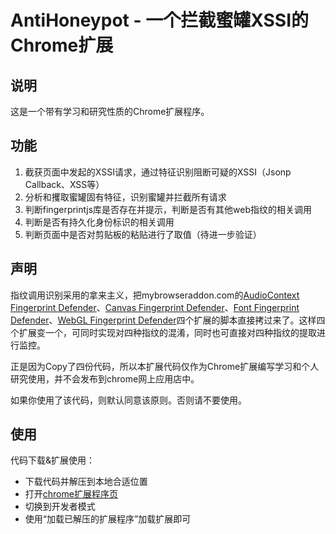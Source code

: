 # AntiHoneypot - 一个拦截蜜罐XSSI的Chrome扩展
## 说明
这是一个带有学习和研究性质的Chrome扩展程序。
## 功能
1. 截获页面中发起的XSSI请求，通过特征识别阻断可疑的XSSI（Jsonp Callback、XSS等）
2. 分析和攫取蜜罐固有特征，识别蜜罐并拦截所有请求
3. 判断fingerprintjs库是否存在并提示，判断是否有其他web指纹的相关调用
4. 判断是否有持久化身份标识的相关调用
5. 判断页面中是否对剪贴板的粘贴进行了取值（待进一步验证）

## 声明

指纹调用识别采用的拿来主义，把mybrowseraddon.com的[AudioContext Fingerprint Defender](https://mybrowseraddon.com/audiocontext-defender.html)、[Canvas Fingerprint Defender](https://mybrowseraddon.com/canvas-defender.html)、[Font Fingerprint Defender](https://mybrowseraddon.com/font-defender.html)、[WebGL Fingerprint Defender](https://mybrowseraddon.com/webgl-defender.html)四个扩展的脚本直接拷过来了。这样四个扩展变一个，可同时实现对四种指纹的混淆，同时也可直接对四种指纹的提取进行监控。

正是因为Copy了四份代码，所以本扩展代码仅作为Chrome扩展编写学习和个人研究使用，并不会发布到chrome网上应用店中。

如果你使用了该代码，则默认同意该原则。否则请不要使用。

## 使用
代码下载&扩展使用：
* 下载代码并解压到本地合适位置
* 打开[chrome扩展程序页](chrome://extensions/)
* 切换到开发者模式
* 使用“加载已解压的扩展程序”加载扩展即可
